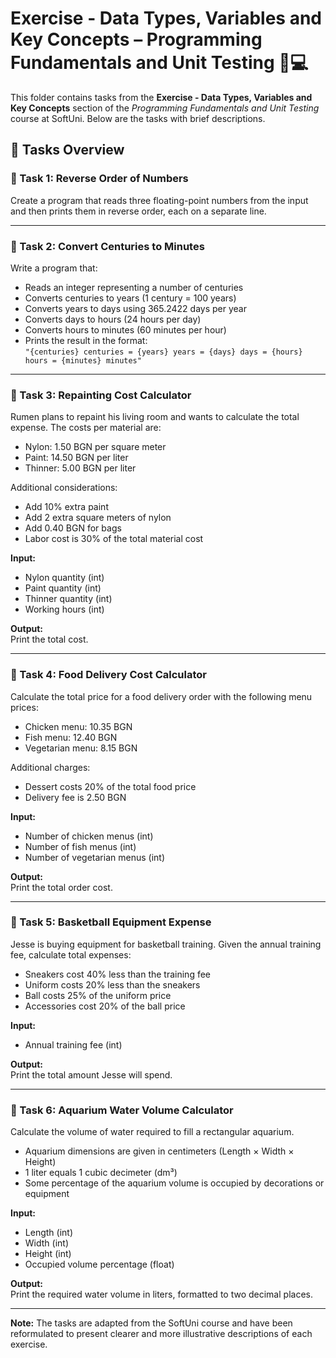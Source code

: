 # Exercise - Data Types, Variables and Key Concepts – Programming Fundamentals and Unit Testing 🧑💻

This folder contains tasks from the **Exercise - Data Types, Variables and Key Concepts** section of the _Programming Fundamentals and Unit Testing_ course at SoftUni. Below are the tasks with brief descriptions.

## 🔧 Tasks Overview

### 📝 Task 1: Reverse Order of Numbers

Create a program that reads three floating-point numbers from the input and then prints them in reverse order, each on a separate line.

---

### 📝 Task 2: Convert Centuries to Minutes

Write a program that:

- Reads an integer representing a number of centuries  
- Converts centuries to years (1 century = 100 years)  
- Converts years to days using 365.2422 days per year  
- Converts days to hours (24 hours per day)  
- Converts hours to minutes (60 minutes per hour)  
- Prints the result in the format:  
  `"{centuries} centuries = {years} years = {days} days = {hours} hours = {minutes} minutes"`

---

### 📝 Task 3: Repainting Cost Calculator

Rumen plans to repaint his living room and wants to calculate the total expense. The costs per material are:

- Nylon: 1.50 BGN per square meter  
- Paint: 14.50 BGN per liter  
- Thinner: 5.00 BGN per liter  

Additional considerations:  
- Add 10% extra paint  
- Add 2 extra square meters of nylon  
- Add 0.40 BGN for bags  
- Labor cost is 30% of the total material cost

**Input:**  
- Nylon quantity (int)  
- Paint quantity (int)  
- Thinner quantity (int)  
- Working hours (int)

**Output:**  
Print the total cost.

---

### 📝 Task 4: Food Delivery Cost Calculator

Calculate the total price for a food delivery order with the following menu prices:

- Chicken menu: 10.35 BGN  
- Fish menu: 12.40 BGN  
- Vegetarian menu: 8.15 BGN  

Additional charges:  
- Dessert costs 20% of the total food price  
- Delivery fee is 2.50 BGN

**Input:**  
- Number of chicken menus (int)  
- Number of fish menus (int)  
- Number of vegetarian menus (int)

**Output:**  
Print the total order cost.

---

### 📝 Task 5: Basketball Equipment Expense

Jesse is buying equipment for basketball training. Given the annual training fee, calculate total expenses:  

- Sneakers cost 40% less than the training fee  
- Uniform costs 20% less than the sneakers  
- Ball costs 25% of the uniform price  
- Accessories cost 20% of the ball price  

**Input:**  
- Annual training fee (int)

**Output:**  
Print the total amount Jesse will spend.

---

### 📝 Task 6: Aquarium Water Volume Calculator

Calculate the volume of water required to fill a rectangular aquarium.

- Aquarium dimensions are given in centimeters (Length × Width × Height)  
- 1 liter equals 1 cubic decimeter (dm³)  
- Some percentage of the aquarium volume is occupied by decorations or equipment

**Input:**  
- Length (int)  
- Width (int)  
- Height (int)  
- Occupied volume percentage (float)

**Output:**  
Print the required water volume in liters, formatted to two decimal places.

---
**Note:** The tasks are adapted from the SoftUni course and have been reformulated to present clearer and more illustrative descriptions of each exercise.
